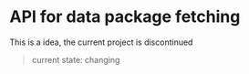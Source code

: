 # API for data package fetching

This is a idea, the current project is discontinued

> current state: changing
